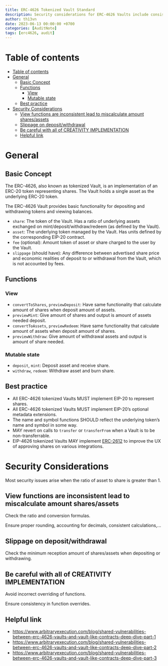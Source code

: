 ```yaml
---
title: ERC-4626 Tokenized Vault Standard 
description: Security considerations for ERC-4626 Vaults include consistent view functions, managing slippage, and cautious custom implementations.
author: th13vn
date: 2023-06-13 00:00:00 +0700
categories: [AuditNote]
tags: [erc4626, audit]
---
```


# Table of contents

- [Table of contents](#table-of-contents)
- [General](#general)
  - [Basic Concept](#basic-concept)
  - [Functions](#functions)
    - [View](#view)
    - [Mutable state](#mutable-state)
  - [Best practice](#best-practice)
- [Security Considerations](#security-considerations)
  - [View functions are inconsistent lead to miscalculate amount shares/assets](#view-functions-are-inconsistent-lead-to-miscalculate-amount-sharesassets)
  - [Slippage on deposit/withdrawal](#slippage-on-depositwithdrawal)
  - [Be careful with all of CREATIVITY IMPLEMENTATION](#be-careful-with-all-of-creativity-implementation)
  - [Helpful link](#helpful-link)

# General

## Basic Concept

The ERC-4626, also known as tokenized Vault, is an implementation of an ERC-20 token representing shares. The Vault holds a single asset as the underlying ERC-20 token.

The ERC-4626 Vault provides basic functionality for depositing and withdrawing tokens and viewing balances.

- `share`: The token of the Vault. Has a ratio of underlying assets exchanged on mint/deposit/withdraw/redeem (as defined by the Vault).
- `asset`: The underlying token managed by the Vault. Has units defined by the corresponding EIP-20 contract.
- `fee` (optional): Amount token of asset or share charged to the user by the Vault.
- `slippage` (should have): Any difference between advertised share price and economic realities of deposit to or withdrawal from the Vault, which is not accounted by fees.

## Functions

### View

- `convertToShares`, `previewDeposit`: Have same functionality that calculate amount of shares when deposit amount of assets.
- `previewMint`: Give amount of shares and output is amount of assets needed deposit.
- `convertToAssets`, `previewRedeem`: Have same functionality that calculate amount of assets when deposit amount of shares.
- `previewWithdraw`:  Give amount of withdrawal assets and output is amount of share needed.

### Mutable state

- `deposit`, `mint`: Deposit asset and receive share.
- `withdraw`, `redeem`: Withdraw asset and burn share.

## Best practice

- All ERC-4626 tokenized Vaults MUST implement EIP-20 to represent shares.
- All ERC-4626  tokenized Vaults MUST implement EIP-20’s optional metadata extensions.
- The name and symbol functions SHOULD reflect the underlying token’s name and symbol in some way.
- MAY revert on calls to `transfer` or `transferFrom` when a Vault is to be non-transferrable.
- EIP-4626 tokenized Vaults MAY implement [ERC-2612](https://eips.ethereum.org/EIPS/eip-2612) to improve the UX of approving shares on various integrations.

#  Security Considerations

Most security issues arise when the ratio of asset to share is greater than 1.

## View functions are inconsistent lead to miscalculate amount shares/assets

Check the ratio and conversion formulas.

Ensure proper rounding, accounting for decimals, consistent calculations,...

## Slippage on deposit/withdrawal

Check the minimum reception amount of shares/assets when depositing or withdrawing.

## Be careful with all of CREATIVITY IMPLEMENTATION

Avoid incorrect overriding of functions.

Ensure consistency in function overrides.

## Helpful link
- https://www.arbitraryexecution.com/blog/shared-vulnerabilities-between-erc-4626-vaults-and-vault-like-contracts-deep-dive-part-1
- https://www.arbitraryexecution.com/blog/shared-vulnerabilities-between-erc-4626-vaults-and-vault-like-contracts-deep-dive-part-2
- https://www.arbitraryexecution.com/blog/shared-vulnerabilities-between-erc-4626-vaults-and-vault-like-contracts-deep-dive-part-3